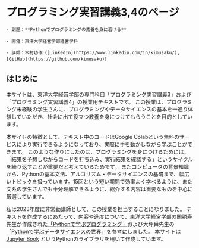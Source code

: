 # プログラミング実習講義3,4のページ

```{epigraph}
- 副題：**Pythonでプログラミングの素養を身に着ける**

- 開催：東洋大学経営学部経営学科

- 講師：木村功作（[LinkedIn](https://www.linkedin.com/in/kimusaku/), [GitHub](https://github.com/kimusaku)）
```

## はじめに

本サイトは、東洋大学経営学部の専門科目「プログラミング実習講義3」および「プログラミング実習講義4」の授業用テキストです。
この授業は、プログラミング未経験の学生さんに、プログラミングやデータサイエンスの基本を一通り体験していただき、社会に出て役立つ教養を身につけてもらうことを目的としています。

本サイトの特徴として、テキスト中のコードはGoogle Colabという無料のサービスにより実行できるようになっており、実際に手を動かしながら学ぶことができます。
このような作りにしたのは、プログラミングを身につけるためには、「結果を予想しながらコードを打ち込み、実行結果を確認する」というサイクルを繰り返すことが重要だと考えているためです。
またコンピュータの背景知識から、Pythonの基本文法、アルゴリズム・データサイエンスの基礎まで、幅広いトピックを扱っています。15回という短い期間で効率よく学べるように、また文系の学生さんでも十分理解できるように、紹介する内容は重要なものを中心に厳選しています。

私は2023年度に非常勤講師として、この授業を担当することになりました。
テキストを作成するにあたって、内容や進度について、東洋大学経営学部の関勝寿先生が作成された[「Pythonで学ぶプログラミング」](https://sekika.github.io/toyo/python/index.html)および大坪舜先生の[「Pythonで学ぶデータサイエンスの世界」](https://tsuboshun.github.io/begin-python/intro.html)を参考にしました。
本サイトは [Jupyter Book](https://jupyterbook.org/en/stable/intro.html) というPythonのライブラリを用いて作成しています。
